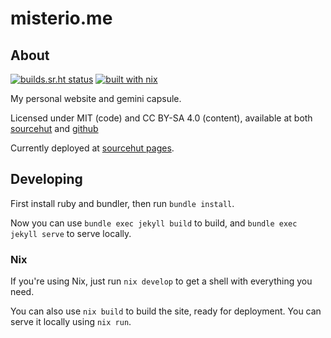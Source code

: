 # misterio.me

## About
[![builds.sr.ht status](https://builds.sr.ht/~misterio/misterio.me.svg)](https://builds.sr.ht/~misterio/misterio.me?)
[![built with nix](https://img.shields.io/static/v1?logo=nixos&logoColor=white&label=&message=Built%20with%20Nix&color=41439a)](https://builtwithnix.org)

My personal website and gemini capsule.

Licensed under MIT (code) and CC BY-SA 4.0 (content), available at both
[sourcehut](https://git.sr.ht/~misterio/misterio.me) and
[github](https://github.com/misterio77/misterio.me)

Currently deployed at [sourcehut pages](https://srht.site).

## Developing

First install ruby and bundler, then run `bundle install`.

Now you can use `bundle exec jekyll build` to build, and `bundle exec jekyll
serve` to serve locally.

### Nix

If you're using Nix, just run `nix develop` to get a shell with everything you
need.

You can also use `nix build` to build the site, ready for deployment. You can
serve it locally using `nix run`.
